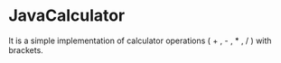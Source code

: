 # JavaCalculator

It is a simple implementation of calculator operations ( + , - , * , / ) with brackets.

